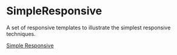 # SimpleResponsive
A set of responsive templates to illustrate the simplest responsive techniques.

[Simple Responsive](https:/ezward.github.io/SimpleResponsive/blob/master/simpleresponsive.html)
